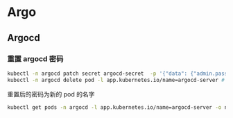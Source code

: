 # Argo

## Argocd

### 重置 argocd 密码 <!-- {docsify-ignore} -->

```bash
kubectl -n argocd patch secret argocd-secret  -p '{"data": {"admin.password": null, "admin.passwordMtime": null}}' # 清除密码
kubectl -n argocd delete pod -l app.kubernetes.io/name=argocd-server # 重建 pod
```

重置后的密码为新的 pod 的名字

```bash
kubectl get pods -n argocd -l app.kubernetes.io/name=argocd-server -o name | cut -d'/' -f 2
```
